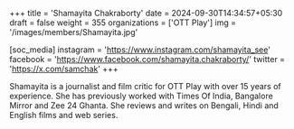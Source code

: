 +++
title = 'Shamayita Chakraborty'
date = 2024-09-30T14:34:57+05:30
draft = false
weight = 355
organizations = ['OTT Play']
img = '/images/members/Shamayita.jpg'

[soc_media]
instagram = 'https://www.instagram.com/shamayita_see'
facebook = 'https://www.facebook.com/shamayita.chakraborty/'
twitter = 'https://x.com/samchak'
+++

Shamayita is a journalist and film critic for OTT Play with over 15 years of experience. She has previously worked with Times Of India, Bangalore Mirror and Zee 24 Ghanta. She reviews and writes on Bengali, Hindi and English films and web series.
